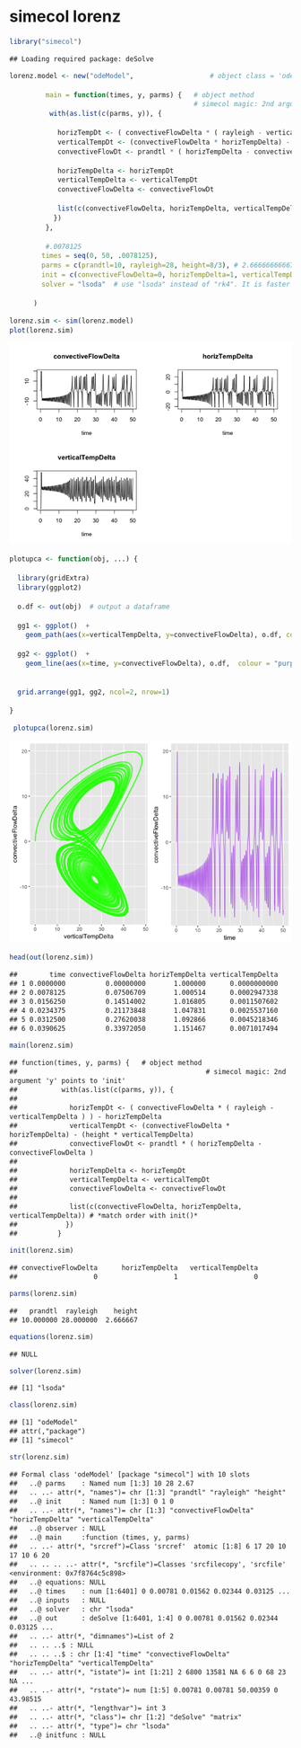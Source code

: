 simecol lorenz
================

``` r
library("simecol")
```

    ## Loading required package: deSolve

``` r
lorenz.model <- new("odeModel",                   # object class = 'odeModel'
                
         main = function(times, y, parms) {   # object method
                                              # simecol magic: 2nd argument 'y' points to 'init'
          with(as.list(c(parms, y)), {

            horizTempDt <- ( convectiveFlowDelta * ( rayleigh - verticalTempDelta ) ) - horizTempDelta
            verticalTempDt <- (convectiveFlowDelta * horizTempDelta) - (height * verticalTempDelta)
            convectiveFlowDt <- prandtl * ( horizTempDelta - convectiveFlowDelta )
            
            horizTempDelta <- horizTempDt
            verticalTempDelta <- verticalTempDt
            convectiveFlowDelta <- convectiveFlowDt
          
            list(c(convectiveFlowDelta, horizTempDelta, verticalTempDelta)) # *match order with init()*
           })
         },
         
         #.0078125
        times = seq(0, 50, .0078125), 
        parms = c(prandtl=10, rayleigh=28, height=8/3), # 2.66666666667
        init = c(convectiveFlowDelta=0, horizTempDelta=1, verticalTempDelta=0),
        solver = "lsoda"  # use "lsoda" instead of "rk4". It is faster and more precise.
        
      )
```

``` r
lorenz.sim <- sim(lorenz.model)
plot(lorenz.sim)
```

![](lorenz_files/figure-markdown_github/unnamed-chunk-2-1.png)

``` r
plotupca <- function(obj, ...) {
  
  library(gridExtra)
  library(ggplot2)
  
  o.df <- out(obj)  # output a dataframe
  
  gg1 <- ggplot()  +
    geom_path(aes(x=verticalTempDelta, y=convectiveFlowDelta), o.df, colour = "green", size=1, alpha=0.8)
  
  gg2 <- ggplot()  +
    geom_line(aes(x=time, y=convectiveFlowDelta), o.df,  colour = "purple", alpha=0.6) 
  
  
  grid.arrange(gg1, gg2, ncol=2, nrow=1)

}
```

``` r
 plotupca(lorenz.sim)
```

![](lorenz_files/figure-markdown_github/unnamed-chunk-4-1.png)

``` r
head(out(lorenz.sim))
```

    ##        time convectiveFlowDelta horizTempDelta verticalTempDelta
    ## 1 0.0000000          0.00000000       1.000000      0.0000000000
    ## 2 0.0078125          0.07506709       1.000514      0.0002947338
    ## 3 0.0156250          0.14514002       1.016805      0.0011507602
    ## 4 0.0234375          0.21173848       1.047831      0.0025537160
    ## 5 0.0312500          0.27620038       1.092866      0.0045218346
    ## 6 0.0390625          0.33972050       1.151467      0.0071017494

``` r
main(lorenz.sim)
```

    ## function(times, y, parms) {   # object method
    ##                                               # simecol magic: 2nd argument 'y' points to 'init'
    ##           with(as.list(c(parms, y)), {
    ## 
    ##             horizTempDt <- ( convectiveFlowDelta * ( rayleigh - verticalTempDelta ) ) - horizTempDelta
    ##             verticalTempDt <- (convectiveFlowDelta * horizTempDelta) - (height * verticalTempDelta)
    ##             convectiveFlowDt <- prandtl * ( horizTempDelta - convectiveFlowDelta )
    ##             
    ##             horizTempDelta <- horizTempDt
    ##             verticalTempDelta <- verticalTempDt
    ##             convectiveFlowDelta <- convectiveFlowDt
    ##           
    ##             list(c(convectiveFlowDelta, horizTempDelta, verticalTempDelta)) # *match order with init()*
    ##            })
    ##          }

``` r
init(lorenz.sim)
```

    ## convectiveFlowDelta      horizTempDelta   verticalTempDelta 
    ##                   0                   1                   0

``` r
parms(lorenz.sim)
```

    ##   prandtl  rayleigh    height 
    ## 10.000000 28.000000  2.666667

``` r
equations(lorenz.sim)
```

    ## NULL

``` r
solver(lorenz.sim)
```

    ## [1] "lsoda"

``` r
class(lorenz.sim)
```

    ## [1] "odeModel"
    ## attr(,"package")
    ## [1] "simecol"

``` r
str(lorenz.sim)
```

    ## Formal class 'odeModel' [package "simecol"] with 10 slots
    ##   ..@ parms    : Named num [1:3] 10 28 2.67
    ##   .. ..- attr(*, "names")= chr [1:3] "prandtl" "rayleigh" "height"
    ##   ..@ init     : Named num [1:3] 0 1 0
    ##   .. ..- attr(*, "names")= chr [1:3] "convectiveFlowDelta" "horizTempDelta" "verticalTempDelta"
    ##   ..@ observer : NULL
    ##   ..@ main     :function (times, y, parms)  
    ##   .. ..- attr(*, "srcref")=Class 'srcref'  atomic [1:8] 6 17 20 10 17 10 6 20
    ##   .. .. .. ..- attr(*, "srcfile")=Classes 'srcfilecopy', 'srcfile' <environment: 0x7f8764c5c898> 
    ##   ..@ equations: NULL
    ##   ..@ times    : num [1:6401] 0 0.00781 0.01562 0.02344 0.03125 ...
    ##   ..@ inputs   : NULL
    ##   ..@ solver   : chr "lsoda"
    ##   ..@ out      : deSolve [1:6401, 1:4] 0 0.00781 0.01562 0.02344 0.03125 ...
    ##   .. ..- attr(*, "dimnames")=List of 2
    ##   .. .. ..$ : NULL
    ##   .. .. ..$ : chr [1:4] "time" "convectiveFlowDelta" "horizTempDelta" "verticalTempDelta"
    ##   .. ..- attr(*, "istate")= int [1:21] 2 6800 13581 NA 6 6 0 68 23 NA ...
    ##   .. ..- attr(*, "rstate")= num [1:5] 0.00781 0.00781 50.00359 0 43.98515
    ##   .. ..- attr(*, "lengthvar")= int 3
    ##   .. ..- attr(*, "class")= chr [1:2] "deSolve" "matrix"
    ##   .. ..- attr(*, "type")= chr "lsoda"
    ##   ..@ initfunc : NULL

